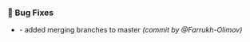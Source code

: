 ### :bug: Bug Fixes
- [](https://github.com/Farrukh-Olimov/Project-Python/commit/6fb3caecee7bf6e9b51f539b1d8351db1eca90e1) - added merging branches to master *(commit by @Farrukh-Olimov)*

